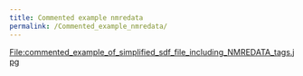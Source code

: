 ```yaml
---
title: Commented example nmredata
permalink: /Commented_example_nmredata/
---
```


[<File:commented_example_of_simplified_sdf_file_including_NMREDATA_tags.jpg>](/File:commented_example_of_simplified_sdf_file_including_NMREDATA_tags.jpg "wikilink")
